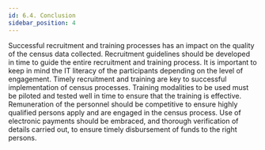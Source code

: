 ```yaml
---
id: 6.4. Conclusion
sidebar_position: 4
---
```


Successful recruitment and training processes has an impact on the quality of the census data collected. Recruitment guidelines should be developed in time to guide the entire recruitment and training process. It is important to keep in mind the IT literacy of the participants depending on the level of engagement. Timely recruitment and training are key to successful implementation of census processes. Training modalities to be used must be piloted and tested well in time to ensure that the training is effective. Remuneration of the personnel should be competitive to ensure highly qualified persons apply and are engaged in the census process. Use of electronic payments should be embraced, and thorough verification of details carried out, to ensure timely disbursement of funds to the right persons.  
